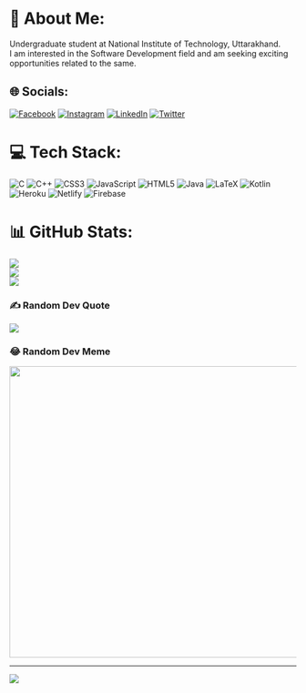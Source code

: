 # 💫 About Me:
Undergraduate student at National Institute of Technology, Uttarakhand.<br>I am interested in the Software Development field and am seeking exciting opportunities related to the same.<br>


## 🌐 Socials:
[![Facebook](https://img.shields.io/badge/Facebook-%231877F2.svg?logo=Facebook&logoColor=white)](https://facebook.com/Raushan60541996) [![Instagram](https://img.shields.io/badge/Instagram-%23E4405F.svg?logo=Instagram&logoColor=white)](https://instagram.com/raushan_raj_043) [![LinkedIn](https://img.shields.io/badge/LinkedIn-%230077B5.svg?logo=linkedin&logoColor=white)](https://linkedin.com/in/raushan-raj-604018206) [![Twitter](https://img.shields.io/badge/Twitter-%231DA1F2.svg?logo=Twitter&logoColor=white)](https://twitter.com/Raushan60541996) 

# 💻 Tech Stack:
![C](https://img.shields.io/badge/c-%2300599C.svg?style=for-the-badge&logo=c&logoColor=white) ![C++](https://img.shields.io/badge/c++-%2300599C.svg?style=for-the-badge&logo=c%2B%2B&logoColor=white) ![CSS3](https://img.shields.io/badge/css3-%231572B6.svg?style=for-the-badge&logo=css3&logoColor=white) ![JavaScript](https://img.shields.io/badge/javascript-%23323330.svg?style=for-the-badge&logo=javascript&logoColor=%23F7DF1E) ![HTML5](https://img.shields.io/badge/html5-%23E34F26.svg?style=for-the-badge&logo=html5&logoColor=white) ![Java](https://img.shields.io/badge/java-%23ED8B00.svg?style=for-the-badge&logo=java&logoColor=white) ![LaTeX](https://img.shields.io/badge/latex-%23008080.svg?style=for-the-badge&logo=latex&logoColor=white) ![Kotlin](https://img.shields.io/badge/kotlin-%230095D5.svg?style=for-the-badge&logo=kotlin&logoColor=white) ![Heroku](https://img.shields.io/badge/heroku-%23430098.svg?style=for-the-badge&logo=heroku&logoColor=white) ![Netlify](https://img.shields.io/badge/netlify-%23000000.svg?style=for-the-badge&logo=netlify&logoColor=#00C7B7) ![Firebase](https://img.shields.io/badge/firebase-%23039BE5.svg?style=for-the-badge&logo=firebase)
# 📊 GitHub Stats:
![](https://github-readme-stats.vercel.app/api?username=raushan-raj-043&theme=default&hide_border=false&include_all_commits=false&count_private=false)<br/>
![](https://github-readme-streak-stats.herokuapp.com/?user=raushan-raj-043&theme=default&hide_border=false)<br/>
![](https://github-readme-stats.vercel.app/api/top-langs/?username=raushan-raj-043&theme=default&hide_border=false&include_all_commits=false&count_private=false&layout=compact)

### ✍️ Random Dev Quote
![](https://quotes-github-readme.vercel.app/api?type=horizontal&theme=radical)

### 😂 Random Dev Meme
<img src="https://random-memer.herokuapp.com/" width="512px"/>

---
[![](https://visitcount.itsvg.in/api?id=raushan-raj-043&icon=7&color=1)](https://visitcount.itsvg.in)

<!-- Proudly created with GPRM ( https://gprm.itsvg.in ) -->
